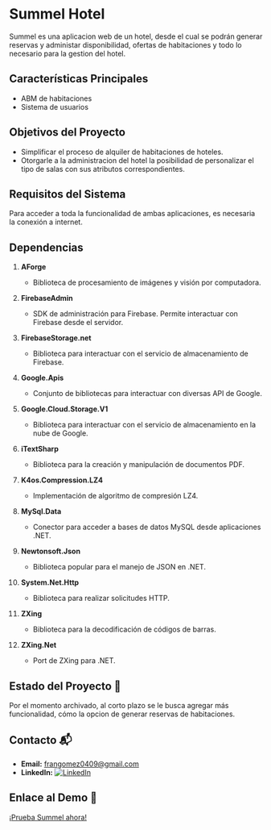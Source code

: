 # Summel Hotel
Summel es una aplicacion web de un hotel, desde el cual se podrán generar reservas y administar disponibilidad, ofertas de habitaciones y todo lo necesario para la gestion del hotel.

## Características Principales

- ABM de habitaciones
- Sistema de usuarios

## Objetivos del Proyecto

- Simplificar el proceso de alquiler de habitaciones de hoteles.
- Otorgarle a la administracion del hotel la posibilidad de personalizar el tipo de salas con sus atributos correspondientes.

## Requisitos del Sistema

Para acceder a toda la funcionalidad de ambas aplicaciones, es necesaria la conexión a internet.

## Dependencias

1. **AForge**
   - Biblioteca de procesamiento de imágenes y visión por computadora.

2. **FirebaseAdmin**
   - SDK de administración para Firebase. Permite interactuar con Firebase desde el servidor.

3. **FirebaseStorage.net**
   - Biblioteca para interactuar con el servicio de almacenamiento de Firebase.

4. **Google.Apis**
   - Conjunto de bibliotecas para interactuar con diversas API de Google.

5. **Google.Cloud.Storage.V1**
   - Biblioteca para interactuar con el servicio de almacenamiento en la nube de Google.

6. **iTextSharp**
   - Biblioteca para la creación y manipulación de documentos PDF.

7. **K4os.Compression.LZ4**
   - Implementación de algoritmo de compresión LZ4.

8. **MySql.Data**
   - Conector para acceder a bases de datos MySQL desde aplicaciones .NET.

9. **Newtonsoft.Json**
   - Biblioteca popular para el manejo de JSON en .NET.

10. **System.Net.Http**
    - Biblioteca para realizar solicitudes HTTP.

11. **ZXing**
    - Biblioteca para la decodificación de códigos de barras.

12. **ZXing.Net**
    - Port de ZXing para .NET.

## Estado del Proyecto 🚧

Por el momento archivado, al corto plazo se le busca agregar más funcionalidad, cómo la opcion de generar reservas de habitaciones.

## Contacto 📬

- **Email:** [frangomez0409@gmail.com](mailto:frangomez0409@gmail.com)
- **LinkedIn:** [![LinkedIn](https://img.shields.io/badge/Franco%20G%C3%B3mez%20Delgado-black?style=flat-square&logo=linkedin&logoColor=white)](https://www.linkedin.com/in/francogomezdelgado/)




## Enlace al Demo 🚀

[¡Prueba Summel ahora!](http://summel.infinityfreeapp.com/)
